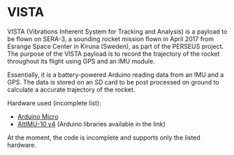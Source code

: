 # VISTA

VISTA (Vibrations Inherent System for Tracking and Analysis) is a payload to be flown on SERA-3, a sounding rocket mission flown in April 2017 from Esrange Space Center in Kiruna (Sweden), as part of the PERSEUS project. The purpose of the VISTA payload is to record the trajectory of the rocket throughout its flight using GPS and an IMU module.

Essentially, it is a battery-powered Arduino reading data from an IMU and a GPS. The data is stored on an SD card to be post processed on ground to calculate a accurate trajectory of the rocket.

Hardware used (incomplete list):
* [Arduino Micro](https://www.arduino.cc/en/Main/ArduinoBoardMicro)
* [AltIMU-10 v4](https://www.pololu.com/product/2470) (Arduino libraries available in the link)

At the moment, the code is incomplete and supports only the listed hardware.
